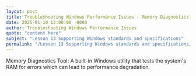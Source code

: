 ```yaml
---
layout: post
title: Troubleshooting Windows Performance Issues - Memory Diagnostics Tool
date: 2025-01-10 12:00:00 -0000
author: Troubleshooting Windows Performance Issues
quote: "content here"
subject: "Lesson 13 Supporting Windows standards and specifications"
permalink: "/Lesson 13 Supporting Windows standards and specifications/Troubleshooting Windows Performance Issues/Troubleshooting Windows Performance Issues - Memory Diagnostics Tool"
---
```


Memory Diagnostics Tool: A built-in Windows utility that tests the system's RAM for errors which can lead to performance degradation.
